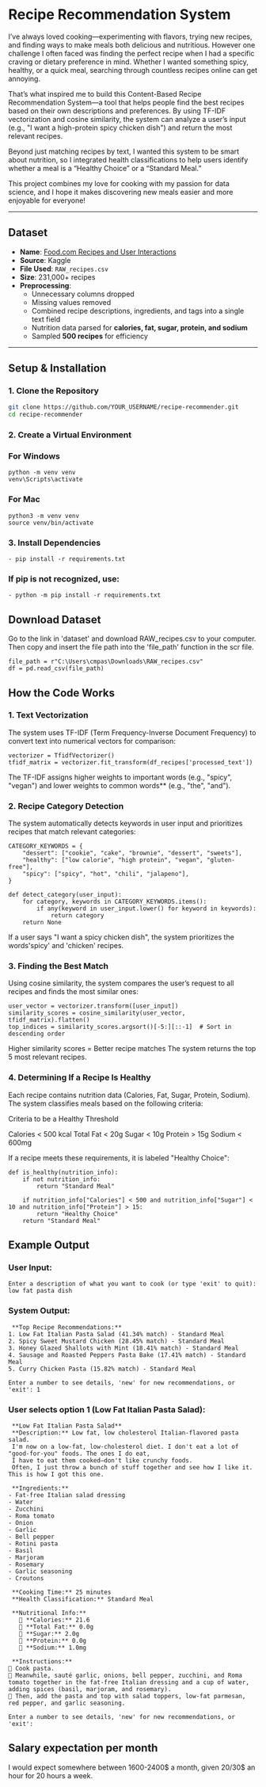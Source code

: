 # Recipe Recommendation System 

I’ve always loved cooking—experimenting with flavors, trying new recipes, and finding ways to make meals both delicious and nutritious. However one challenge I often faced was finding the perfect recipe when I had a specific craving or dietary preference in mind. Whether I wanted something spicy, healthy, or a quick meal, searching through countless recipes online can get annoying.

That’s what inspired me to build this Content-Based Recipe Recommendation System—a tool that helps people find the best recipes based on their own descriptions and preferences. By using TF-IDF vectorization and cosine similarity, the system can analyze a user’s input (e.g., "I want a high-protein spicy chicken dish") and return the most relevant recipes.

Beyond just matching recipes by text, I wanted this system to be smart about nutrition, so I integrated health classifications to help users identify whether a meal is a “Healthy Choice” or a “Standard Meal.”

This project combines my love for cooking with my passion for data science, and I hope it makes discovering new meals easier and more enjoyable for everyone!

---

## **Dataset**
- **Name**: [Food.com Recipes and User Interactions](https://www.kaggle.com/datasets/shuyangli94/food-com-recipes-and-user-interactions)
- **Source**: Kaggle
- **File Used**: `RAW_recipes.csv`
- **Size**: 231,000+ recipes
- **Preprocessing**:
  - Unnecessary columns dropped
  - Missing values removed
  - Combined recipe descriptions, ingredients, and tags into a single text field
  - Nutrition data parsed for **calories, fat, sugar, protein, and sodium**
  - Sampled **500 recipes** for efficiency

---

## **Setup & Installation**
### **1. Clone the Repository**
```bash
git clone https://github.com/YOUR_USERNAME/recipe-recommender.git
cd recipe-recommender
```
### **2. Create a Virtual Environment**

### For Windows
```
python -m venv venv
venv\Scripts\activate
````
### For Mac
```
python3 -m venv venv
source venv/bin/activate
```

### **3. Install Dependencies**

```
- pip install -r requirements.txt
```

### If pip is not recognized, use:
```
- python -m pip install -r requirements.txt
```

## **Download Dataset**

Go to the link in 'dataset' and download RAW_recipes.csv to your computer. Then copy and insert the file path into the 'file_path' function in the scr file.
```
file_path = r"C:\Users\cmpas\Downloads\RAW_recipes.csv"
df = pd.read_csv(file_path)
```

## **How the Code Works**
### **1. Text Vectorization**
The system uses TF-IDF (Term Frequency-Inverse Document Frequency) to convert text into numerical vectors for comparison:

```
vectorizer = TfidfVectorizer()
tfidf_matrix = vectorizer.fit_transform(df_recipes['processed_text'])

```
The TF-IDF assigns higher weights to important words (e.g., "spicy", "vegan") and lower weights to common words** (e.g., "the", "and").

### **2. Recipe Category Detection**

The system automatically detects keywords in user input and prioritizes recipes that match relevant categories:
```
CATEGORY_KEYWORDS = {
    "dessert": ["cookie", "cake", "brownie", "dessert", "sweets"],
    "healthy": ["low calorie", "high protein", "vegan", "gluten-free"],
    "spicy": ["spicy", "hot", "chili", "jalapeno"],
}

def detect_category(user_input):
    for category, keywords in CATEGORY_KEYWORDS.items():
        if any(keyword in user_input.lower() for keyword in keywords):
            return category
    return None
```
If a user says "I want a spicy chicken dish", the system prioritizes the words'spicy' and 'chicken' recipes.


### **3. Finding the Best Match**

Using cosine similarity, the system compares the user’s request to all recipes and finds the most similar ones:

```
user_vector = vectorizer.transform([user_input])
similarity_scores = cosine_similarity(user_vector, tfidf_matrix).flatten()
top_indices = similarity_scores.argsort()[-5:][::-1]  # Sort in descending order

```
Higher similarity scores = Better recipe matches
The system returns the top 5 most relevant recipes.

### **4. Determining If a Recipe Is Healthy**

Each recipe contains nutrition data (Calories, Fat, Sugar, Protein, Sodium). The system classifies meals based on the following criteria:

Criteria to be a	Healthy Threshold

Calories	< 500 kcal
Total Fat	< 20g
Sugar	< 10g
Protein	> 15g
Sodium	< 600mg

If a recipe meets these requirements, it is labeled "Healthy Choice":

```
def is_healthy(nutrition_info):
    if not nutrition_info:
        return "Standard Meal"
    
    if nutrition_info["Calories"] < 500 and nutrition_info["Sugar"] < 10 and nutrition_info["Protein"] > 15:
        return "Healthy Choice"
    return "Standard Meal"
```

## **Example Output**

### **User Input:**

```
Enter a description of what you want to cook (or type 'exit' to quit): low fat pasta dish
```

### **System Output:**

```
 **Top Recipe Recommendations:**
1. Low Fat Italian Pasta Salad (41.34% match) - Standard Meal
2. Spicy Sweet Mustard Chicken (28.45% match) - Standard Meal
3. Honey Glazed Shallots with Mint (18.41% match) - Standard Meal
4. Sausage and Roasted Peppers Pasta Bake (17.41% match) - Standard Meal
5. Curry Chicken Pasta (15.82% match) - Standard Meal

Enter a number to see details, 'new' for new recommendations, or 'exit': 1
```

### **User selects option 1 (Low Fat Italian Pasta Salad):**

```
 **Low Fat Italian Pasta Salad**
 **Description:** Low fat, low cholesterol Italian-flavored pasta salad.  
 I'm now on a low-fat, low-cholesterol diet. I don't eat a lot of "good-for-you" foods. The ones I do eat,
 I have to eat them cooked—don't like crunchy foods.  
 Often, I just throw a bunch of stuff together and see how I like it. This is how I got this one.    

 **Ingredients:**  
- Fat-free Italian salad dressing  
- Water  
- Zucchini  
- Roma tomato  
- Onion  
- Garlic  
- Bell pepper  
- Rotini pasta  
- Basil  
- Marjoram  
- Rosemary  
- Garlic seasoning  
- Croutons  

 **Cooking Time:** 25 minutes  
 **Health Classification:** Standard Meal  

 **Nutritional Info:**  
   🔹 **Calories:** 21.6  
   🔹 **Total Fat:** 0.0g  
   🔹 **Sugar:** 2.0g  
   🔹 **Protein:** 0.0g  
   🔹 **Sodium:** 1.0mg  

 **Instructions:**  
🔹 Cook pasta.  
🔹 Meanwhile, sauté garlic, onions, bell pepper, zucchini, and Roma tomato together in the fat-free Italian dressing and a cup of water, adding spices (basil, marjoram, and rosemary).  
🔹 Then, add the pasta and top with salad toppers, low-fat parmesan, red pepper, and garlic seasoning.  

Enter a number to see details, 'new' for new recommendations, or 'exit':
```

## Salary expectation per month

I would expect somewhere between 1600-2400$ a month, given 20/30$ an hour for 20 hours a week.

